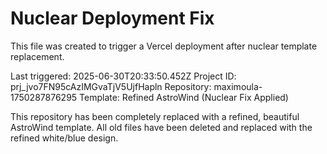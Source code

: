 # Nuclear Deployment Fix

This file was created to trigger a Vercel deployment after nuclear template replacement.

Last triggered: 2025-06-30T20:33:50.452Z
Project ID: prj_jvo7FN95cAzIMGvaTjV5UjfHapln
Repository: maximoula-1750287876295
Template: Refined AstroWind (Nuclear Fix Applied)

This repository has been completely replaced with a refined, beautiful AstroWind template.
All old files have been deleted and replaced with the refined white/blue design.
